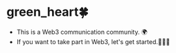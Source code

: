 # green_heart🍀
- This is a Web3 communication community. 🌍
- If you want to take part in Web3, let's get started.🚗💨💨
